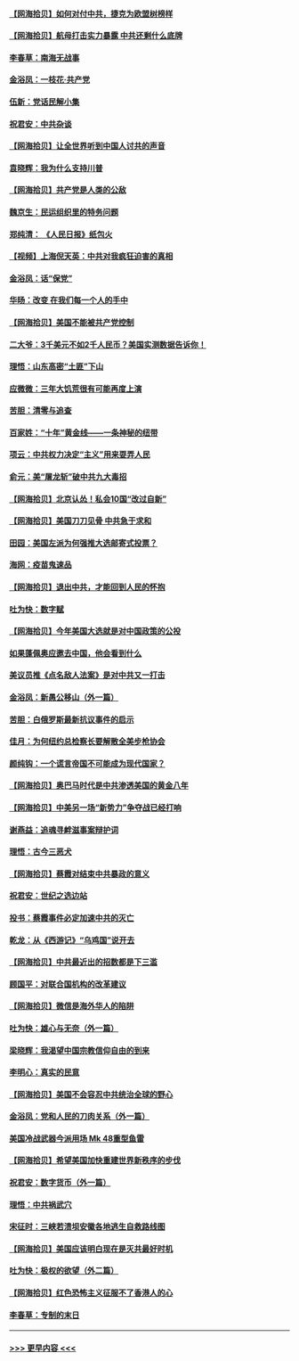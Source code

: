 #### [【网海拾贝】如何对付中共，捷克为欧盟树榜样](../pages/nsc993/n12374209.md?t=09030451) 
#### [【网海拾贝】航母打击实力暴露 中共还剩什么底牌](../pages/nsc993/n12371825.md?t=09030451) 
#### [李春草：南海无战事](../pages/nsc993/n12371159.md?t=09030451) 
#### [金浴凤：一枝花·共产党](../pages/nsc993/n12368757.md?t=09030451) 
#### [伍新：党话民解小集](../pages/nsc993/n12366907.md?t=09030451) 
#### [祝君安：中共杂谈](../pages/nsc993/n12366076.md?t=09030451) 
#### [【网海拾贝】让全世界听到中国人讨共的声音](../pages/nsc993/n12365569.md?t=09030451) 
#### [袁晓辉：我为什么支持川普](../pages/nsc993/n12362670.md?t=09030451) 
#### [【网海拾贝】共产党是人类的公敌](../pages/nsc993/n12363182.md?t=09030451) 
#### [魏京生：民运组织里的特务问题](../pages/nsc993/n12363010.md?t=09030451) 
#### [郑纯清： 《人民日报》纸包火](../pages/nsc993/n12362706.md?t=09030451) 
#### [【视频】上海倪天英：中共对我疯狂迫害的真相](../pages/nsc993/n12356341.md?t=09030451) 
#### [金浴凤：话“保党”](../pages/nsc993/n12361867.md?t=09030451) 
#### [华旸：改变 在我们每一个人的手中](../pages/nsc993/n12361774.md?t=09030451) 
#### [【网海拾贝】美国不能被共产党控制](../pages/nsc993/n12360271.md?t=09030451) 
#### [二大爷：3千美元不如2千人民币？美国实测数据告诉你！](../pages/nsc993/n12358563.md?t=09030451) 
#### [理悟：山东高密“土匪”下山](../pages/nsc993/n12358535.md?t=09030451) 
#### [应微微：三年大饥荒很有可能再度上演](../pages/nsc993/n12358523.md?t=09030451) 
#### [苦胆：清零与追查](../pages/nsc993/n12358501.md?t=09030451) 
#### [百家姓：“十年”黄金线——一条神秘的纽带](../pages/nsc993/n12358319.md?t=09030451) 
#### [项云：中共权力决定“主义”用来耍弄人民](../pages/nsc993/n12358172.md?t=09030451) 
#### [俞元：美“屠龙斩”破中共九大毒招](../pages/nsc993/n12357822.md?t=09030451) 
#### [【网海拾贝】北京认怂！私会10国“改过自新”](../pages/nsc993/n12357784.md?t=09030451) 
#### [【网海拾贝】美国刀刀见骨 中共急于求和](../pages/nsc993/n12355511.md?t=09030451) 
#### [田园：美国左派为何强推大选邮寄式投票？](../pages/nsc993/n12352963.md?t=09030451) 
#### [海网：疫苗鬼速品](../pages/nsc993/n12354438.md?t=09030451) 
#### [【网海拾贝】退出中共，才能回到人民的怀抱](../pages/nsc993/n12352634.md?t=09030451) 
#### [吐为快：数字赋](../pages/nsc993/n12352317.md?t=09030451) 
#### [【网海拾贝】今年美国大选就是对中国政策的公投](../pages/nsc993/n12350973.md?t=09030451) 
#### [如果蓬佩奥应邀去中国，他会看到什么](../pages/nsc993/n12350945.md?t=09030451) 
#### [美议员推《点名敌人法案》是对中共又一打击](../pages/nsc993/n12350765.md?t=09030451) 
#### [金浴凤：新愚公移山（外一篇）](../pages/nsc993/n12350253.md?t=09030451) 
#### [苦胆：白俄罗斯最新抗议事件的启示](../pages/nsc993/n12349989.md?t=09030451) 
#### [佳月：为何纽约总检察长要解散全美步枪协会](../pages/nsc993/n12349939.md?t=09030451) 
#### [颜纯钩：一个谎言帝国不可能成为现代国家？](../pages/nsc993/n12349898.md?t=09030451) 
#### [【网海拾贝】奥巴马时代是中共渗透美国的黄金八年](../pages/nsc993/n12349284.md?t=09030451) 
#### [【网海拾贝】中美另一场“新势力”争夺战已经打响](../pages/nsc993/n12346998.md?t=09030451) 
#### [谢燕益：追魂寻衅滋事案辩护词](../pages/nsc993/n12346892.md?t=09030451) 
#### [理悟：古今三恶犬](../pages/nsc993/n12345190.md?t=09030451) 
#### [【网海拾贝】蔡霞对结束中共暴政的意义](../pages/nsc993/n12344263.md?t=09030451) 
#### [祝君安：世纪之选边站](../pages/nsc993/n12342382.md?t=09030451) 
#### [投书：蔡霞事件必定加速中共的灭亡](../pages/nsc993/n12341881.md?t=09030451) 
#### [乾龙：从《西游记》“乌鸡国”说开去](../pages/nsc993/n12341690.md?t=09030451) 
#### [【网海拾贝】中共最近出的招数都是下三滥](../pages/nsc993/n12341593.md?t=09030451) 
#### [顾国平：对联合国机构的改革建议](../pages/nsc993/n12339928.md?t=09030451) 
#### [【网海拾贝】微信是海外华人的陷阱](../pages/nsc993/n12338868.md?t=09030451) 
#### [吐为快：雄心与无奈（外一篇）](../pages/nsc993/n12338132.md?t=09030451) 
#### [梁晓辉：我渴望中国宗教信仰自由的到来](../pages/nsc993/n12336657.md?t=09030451) 
#### [李明心：真实的民意](../pages/nsc993/n12336089.md?t=09030451) 
#### [【网海拾贝】美国不会容忍中共统治全球的野心](../pages/nsc993/n12336063.md?t=09030451) 
#### [金浴凤：党和人民的刀肉关系（外一篇）](../pages/nsc993/n12335834.md?t=09030451) 
#### [美国冷战武器今派用场 Mk 48重型鱼雷](../pages/nsc993/n12335354.md?t=09030451) 
#### [【网海拾贝】希望美国加快重建世界新秩序的步伐](../pages/nsc993/n12334224.md?t=09030451) 
#### [祝君安：数字货币（外一篇）](../pages/nsc993/n12334186.md?t=09030451) 
#### [理悟：中共祸武穴](../pages/nsc993/n12333962.md?t=09030451) 
#### [宋征时：三峡若溃坝安徽各地逃生自救路线图](../pages/nsc993/n12332450.md?t=09030451) 
#### [【网海拾贝】美国应该明白现在是灭共最好时机](../pages/nsc993/n12332313.md?t=09030451) 
#### [吐为快：极权的欲望（外二篇）](../pages/nsc993/n12332089.md?t=09030451) 
#### [【网海拾贝】红色恐怖主义征服不了香港人的心](../pages/nsc993/n12329296.md?t=09030451) 
#### [李春草：专制的末日](../pages/nsc993/n12329079.md?t=09030451) 

----
#### [ >>> 更早内容 <<< ](../indexes/nsc993-earlier.md)
